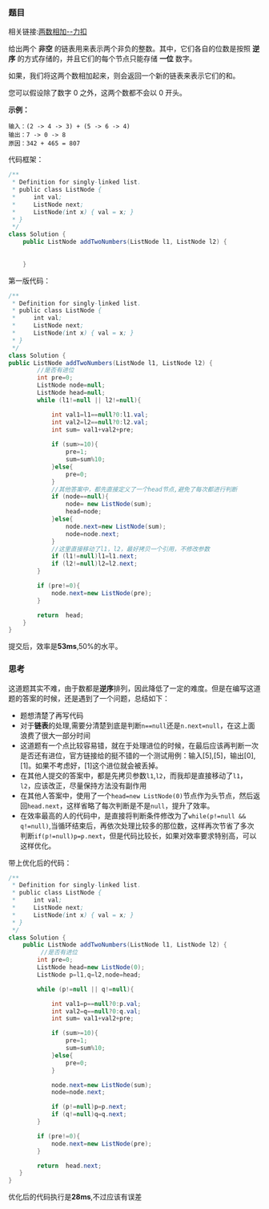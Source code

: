 ### 题目

相关链接:[两数相加--力扣](https://leetcode-cn.com/problems/add-two-numbers)

给出两个 **非空** 的链表用来表示两个非负的整数。其中，它们各自的位数是按照 **逆序** 的方式存储的，并且它们的每个节点只能存储 **一位** 数字。

如果，我们将这两个数相加起来，则会返回一个新的链表来表示它们的和。

您可以假设除了数字 0 之外，这两个数都不会以 0 开头。

**示例：**

```
输入：(2 -> 4 -> 3) + (5 -> 6 -> 4)
输出：7 -> 0 -> 8
原因：342 + 465 = 807
```

代码框架：

```java
/**
 * Definition for singly-linked list.
 * public class ListNode {
 *     int val;
 *     ListNode next;
 *     ListNode(int x) { val = x; }
 * }
 */
class Solution {
    public ListNode addTwoNumbers(ListNode l1, ListNode l2) {
        
        
    }
```



第一版代码：

```java
/**
 * Definition for singly-linked list.
 * public class ListNode {
 *     int val;
 *     ListNode next;
 *     ListNode(int x) { val = x; }
 * }
 */
class Solution {
public ListNode addTwoNumbers(ListNode l1, ListNode l2) {
        //是否有进位
        int pre=0;
        ListNode node=null;
        ListNode head=null;
        while (l1!=null || l2!=null){

            int val1=l1==null?0:l1.val;
            int val2=l2==null?0:l2.val;
            int sum= val1+val2+pre;
            
            if (sum>=10){
                pre=1;
                sum=sum%10;
            }else{
                pre=0;
            }
            //其他答案中，都先直接定义了一个head节点,避免了每次都进行判断
            if (node==null){
                node= new ListNode(sum);
                head=node;
            }else{
                node.next=new ListNode(sum);
                node=node.next;
            }
            //这里直接移动了l1，l2，最好拷贝一个引用，不修改参数
            if (l1!=null)l1=l1.next;
            if (l2!=null)l2=l2.next;
        }

        if (pre!=0){
            node.next=new ListNode(pre);
        }

        return  head;
    }
}

```



提交后，效率是**53ms**,50%的水平。

### 思考

这道题其实不难，由于数都是**逆序**排列，因此降低了一定的难度。但是在编写这道题的答案的时候，还是遇到了一个问题，总结如下：

- 题想清楚了再写代码
- 对于**链表**的处理,需要分清楚到底是判断`n==null`还是`n.next=null`，在这上面浪费了很大一部分时间
- 这道题有一个点比较容易错，就在于处理进位的时候，在最后应该再判断一次是否还有进位，官方链接给的挺不错的一个测试用例：输入[5],[5]，输出[0],[1]。如果不考虑好，[1]这个进位就会被丢掉。
- 在其他人提交的答案中，都是先拷贝参数`l1`,`l2`，而我却是直接移动了`l1`，`l2`，应该改正，尽量保持方法没有副作用
- 在其他人答案中，使用了一个`head=new ListNode(0)`节点作为头节点，然后返回`head.next`，这样省略了每次判断是不是`null`，提升了效率。
- 在效率最高的人的代码中，是直接将判断条件修改为了`while(p!=null && q!=null)`,当循环结束后，再依次处理比较多的那位数，这样再次节省了多次判断`if(p!=null)p=p.next`，但是代码比较长，如果对效率要求特别高，可以这样优化。

带上优化后的代码：

```java
/**
 * Definition for singly-linked list.
 * public class ListNode {
 *     int val;
 *     ListNode next;
 *     ListNode(int x) { val = x; }
 * }
 */
class Solution {
    public ListNode addTwoNumbers(ListNode l1, ListNode l2) {
         //是否有进位
        int pre=0;
        ListNode head=new ListNode(0);
        ListNode p=l1,q=l2,node=head;

        while (p!=null || q!=null){

            int val1=p==null?0:p.val;
            int val2=q==null?0:q.val;
            int sum= val1+val2+pre;

            if (sum>=10){
                pre=1;
                sum=sum%10;
            }else{
                pre=0;
            }

            node.next=new ListNode(sum);
            node=node.next;

            if (p!=null)p=p.next;
            if (q!=null)q=q.next;
        }

        if (pre!=0){
            node.next=new ListNode(pre);
        }

        return  head.next;
   }
}
```

优化后的代码执行是**28ms**,不过应该有误差



















